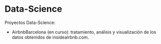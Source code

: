 # Data-Science
Proyectos Data-Science:
- AirbnbBarcelona (en curso): tratamiento, análisis y visualización de los datos obtenidos de insideairbnb.com.
